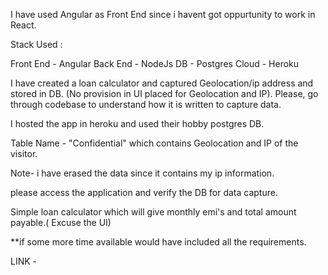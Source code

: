 I have used Angular as Front End since i havent got oppurtunity to work in React.

Stack Used : 

Front End - Angular
Back End - NodeJs
DB - Postgres
Cloud - Heroku

I have created a loan calculator and captured Geolocation/ip address and stored in DB. (No provision in UI placed for Geolocation and IP).
Please, go through codebase to understand how it is written to capture data.

I hosted the app in heroku and used their hobby postgres DB.

Table Name - "Confidential" which contains Geolocation and IP of the visitor.

Note- i have erased the data since it contains my ip information.

please access the application and verify the DB for data capture. 

Simple loan calculator which will give monthly emi's and total amount payable.( Excuse the UI)

**if some more time available would have included all the requirements.

LINK - 